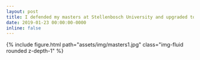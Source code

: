 ```yaml
---
layout: post
title: I defended my masters at Stellenbosch University and upgraded to PhD status
date: 2019-01-23 00:00:00-0000
inline: false
---
```


{% include figure.html path="assets/img/masters1.jpg" class="img-fluid rounded z-depth-1" %}
